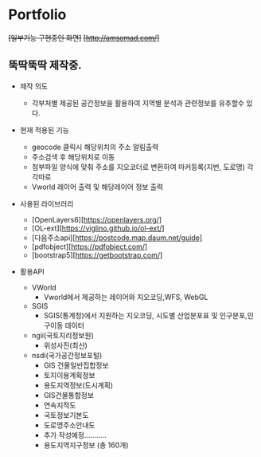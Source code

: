 # Portfolio 
~~[일부기능 구현중인 화면]~~ ~~[http://amsomad.com/]~~
## 뚝딱뚝딱 제작중.

- 제작 의도
   - 각부처별 제공된 공간정보을 활용하여 지역별 분석과 관련정보를 유추할수 있다.


- 현재 적용된 기능
   - geocode 클릭시 해당위치의 주소 알림출력
   - 주소검색 후 해당위치로 이동
   - 첨부파일 양식에 맞춰 주소를 지오코더로 변환하여 마커등록(지번, 도로명) 각각따로
   - Vworld 레이어 출력 및 해당레이어 정보 출력


- 사용된 라이브러리 
  - [OpenLayers6][https://openlayers.org/] 
  - [OL-ext][https://viglino.github.io/ol-ext/]
  - [다음주소api][https://postcode.map.daum.net/guide]
  - [pdfobject][https://pdfobject.com/]
  - [bootstrap5][https://getbootstrap.com/] 


- 활용API
  - VWorld
    - Vworld에서 제공하는 레이어와 지오코딩,WFS, WebGL
  - SGIS
    - SGIS(통계청)에서 지원하는 지오코딩, 시도별 산업분포표 및 인구분포,인구이동 데이터
  - ngii(국토지리정보원)
    - 위성사진(최신)
  - nsdi(국가공간정보포털)
    - GIS 건물일반집합정보
    - 토지이용계획정보
    - 용도지역정보(도시계획)
    - GIS건물통합정보
    - 연속지적도
    - 국토정보기본도
    - 도로명주소안내도
    - 추가 작성예정...........
    - 용도지역지구정보 (총 160개)
